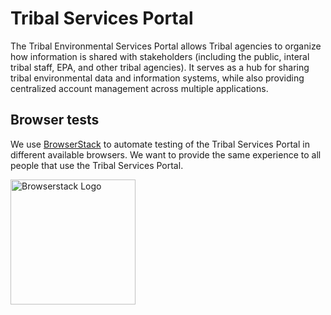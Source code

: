# Tribal Services Portal
The Tribal Environmental Services Portal allows Tribal agencies to organize how information is shared with stakeholders (including the public, interal tribal staff, EPA, and other tribal agencies). It serves as a hub for sharing tribal environmental data and information systems, while also providing centralized account management across multiple applications.


## Browser tests
We use [BrowserStack](https://www.browserstack.com/) to automate testing of the Tribal Services Portal in different available browsers. We want to provide the same experience to all people that use the Tribal Services Portal.

<img src="https://user-images.githubusercontent.com/4056725/45289991-c1b6d100-b4ee-11e8-9911-01ba2a2a548f.png" alt="Browserstack Logo" width="200px">
